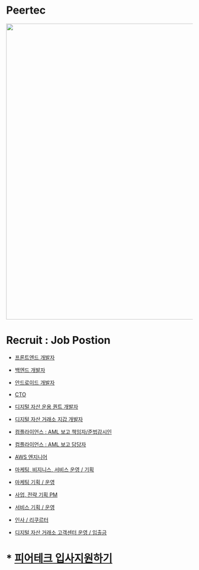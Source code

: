 # Peertec

<img src="https://peertec.com/wp-content/uploads/2021/07/3.gif" width="800px">


# Recruit : Job Postion


* <a href="https://peertec.com/wp-content/uploads/2021/07/front-end-scaled.jpg">프론트엔드 개발자</a>

* <a href="https://peertec.com/wp-content/uploads/2021/07/back-end-scaled.jpg">백엔드 개발자</a>

* <a href="https://peertec.com/wp-content/uploads/2021/07/android-dev-scaled.jpg">안드로이드 개발자</a>

* <a href="https://peertec.com/wp-content/uploads/2021/07/cto-scaled.jpg">CTO</a>

* <a href="https://peertec.com/wp-content/uploads/2021/07/quant-dev-scaled.jpg">디지털 자산 운용 퀀트 개발자</a>

* <a href="https://peertec.com/wp-content/uploads/2021/07/wallet-dev-scaled.jpg">디지털 자산 거래소 지갑 개발자</a>

* <a href="https://peertec.com/wp-content/uploads/2021/07/compliance_01-scaled.jpg">컴플라이언스 : AML 보고 책임자/준법감시인</a>

* <a href="https://peertec.com/wp-content/uploads/2021/07/compliance-scaled.jpg">컴플라이언스 : AML 보고 담당자</a>

* <a href="https://peertec.com/wp-content/uploads/2021/07/aws-engineer-scaled.jpg">AWS 엔지니어</a>

* <a href="https://peertec.com/wp-content/uploads/2021/07/marketing-biz-scaled.jpg">마케팅, 비지니스, 서비스 운영 / 기획</a>

* <a href="https://peertec.com/wp-content/uploads/2021/07/marketing-pd-scaled.jpg">마케팅 기획 / 운영</a>

* <a href="https://peertec.com/wp-content/uploads/2021/07/pm-scaled.jpg">사업, 전략 기획 PM</a>

* <a href="https://peertec.com/wp-content/uploads/2021/07/service-pd-scaled.jpg">서비스 기획 / 운영</a>

* <a href="https://peertec.com/wp-content/uploads/2021/07/hr-scaled.jpg">인사 / 리쿠르터</a>

* <a href="https://peertec.com/wp-content/uploads/2021/07/shd-scaled.jpg">디지털 자산 거래소 고객센터 운영 / 입출금</a>




# * <a href="https://forms.gle/yfCvcALmz2TdQwRz5">피어테크 입사지원하기</a>

<!--* <a href=""></a>

* <a href=""></a>-->


